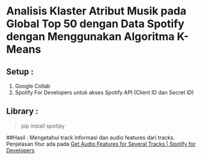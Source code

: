 # Analisis Klaster Atribut Musik pada Global Top 50 dengan Data Spotify dengan Menggunakan Algoritma K-Means 

## Setup : 
1. Google Collab
2. Spotify For Developers untuk akses Spotify API (Client ID dan Secret ID)

## Library :
> pip install spotipy

##Hasil :
Mengetahui track informasi dan audio features dari tracks. Penjelasan fitur ada pada [Get Audio Features for Several Tracks | Spotify for Developers](https://developer.spotify.com/documentation/web-api/reference/tracks/get-several-audio-features/)
